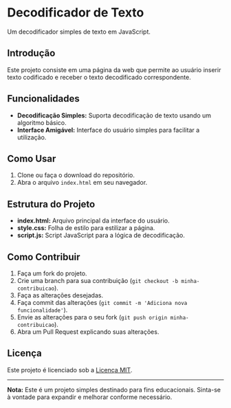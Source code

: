 # Decodificador de Texto 

Um decodificador simples de texto em JavaScript.

## Introdução

Este projeto consiste em uma página da web que permite ao usuário inserir texto codificado e receber o texto decodificado correspondente.

## Funcionalidades

- **Decodificação Simples:** Suporta decodificação de texto usando um algoritmo básico.
- **Interface Amigável:** Interface do usuário simples para facilitar a utilização.

## Como Usar

1. Clone ou faça o download do repositório.
2. Abra o arquivo `index.html` em seu navegador.

## Estrutura do Projeto

- **index.html:** Arquivo principal da interface do usuário.
- **style.css:** Folha de estilo para estilizar a página.
- **script.js:** Script JavaScript para a lógica de decodificação.

## Como Contribuir

1. Faça um fork do projeto.
2. Crie uma branch para sua contribuição (`git checkout -b minha-contribuicao`).
3. Faça as alterações desejadas.
4. Faça commit das alterações (`git commit -m 'Adiciona nova funcionalidade'`).
5. Envie as alterações para o seu fork (`git push origin minha-contribuicao`).
6. Abra um Pull Request explicando suas alterações.

## Licença

Este projeto é licenciado sob a [Licença MIT](LICENSE).

---

**Nota:** Este é um projeto simples destinado para fins educacionais. Sinta-se à vontade para expandir e melhorar conforme necessário.
